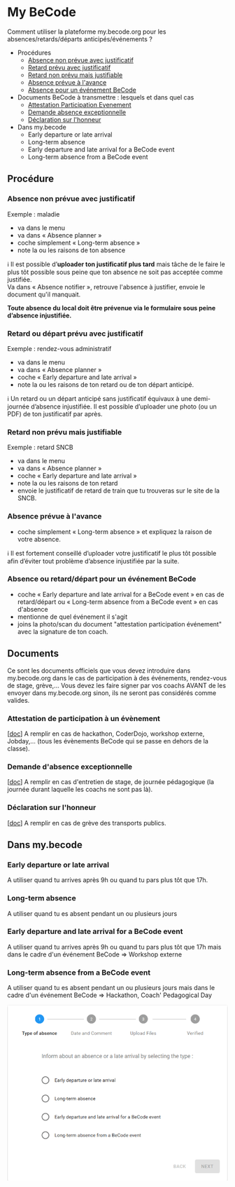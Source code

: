 # My BeCode
Comment utiliser la plateforme my.becode.org pour les absences/retards/départs anticipés/événements ?

- Procédures
    - [Absence non prévue avec justificatif](#absence-non-prévue-avec-justificatif)
    - [Retard prévu avec justificatif](#retard-prévu-avec-justificatif)
    - [Retard non prévu mais justifiable](#retard-non-prévu-mais-justifiable)
    - [Absence prévue à l'avance](#absence-prévue-à-lavance)
    - [Absence pour un événement BeCode](#absence-pour-un-événement-becode)
- Documents BeCode à transmettre : lesquels et dans quel cas
    - [Attestation Participation Evenement](#attestation-de-participation-à-un-évènement)
    - [Demande absence exceptionnelle](#demande-dabsence-exceptionnelle)
    - [Déclaration sur l'honneur](#déclaration-sur-lhonneur)
- Dans my.becode
    - Early departure or late arrival
    - Long-term absence
    - Early departure and late arrival for a BeCode event
    - Long-term absence from a BeCode event
    
## Procédure
### Absence non prévue avec justificatif 
Exemple : maladie
- va dans le menu
- va dans « Absence planner » 
- coche simplement « Long-term absence »
- note la ou les raisons de ton absence

ℹ️ Il est possible d’**uploader ton justificatif plus tard** mais tâche de le faire le plus tôt possible sous peine que ton absence ne soit pas acceptée comme justifiée.    
Va dans « Absence notifier », retrouve l'absence à justifier, envoie le document qu'il manquait.

**Toute absence du local doit être prévenue via le formulaire sous peine d’absence injustifiée.**

### Retard ou départ prévu avec justificatif 
Exemple : rendez-vous administratif
- va dans le menu
- va dans « Absence planner » 
- coche « Early departure and late arrival »
- note la ou les raisons de ton retard ou de ton départ anticipé. 

ℹ️ Un retard ou un départ anticipé sans justificatif équivaux à une demi-journée d’absence injustifiée. Il est possible d’uploader une photo (ou un PDF) de ton justificatif par après.

### Retard non prévu mais justifiable 
Exemple : retard SNCB
- va dans le menu
- va dans « Absence planner » 
- coche « Early departure and late arrival »
- note la ou les raisons de ton retard
- envoie le justificatif de retard de train que tu trouveras sur le site de la SNCB.

### Absence prévue à l'avance
- coche simplement « Long-term absence » et expliquez la raison de votre absence.

ℹ️ Il est fortement conseillé d’uploader votre justificatif le plus tôt possible afin d’éviter tout problème d’absence injustifiée par la suite.

### Absence ou retard/départ pour un événement BeCode
- coche « Early departure and late arrival for a BeCode event » en cas de retard/départ ou « Long-term absence from a BeCode event » en cas d'absence
- mentionne de quel événement il s'agit
- joins la photo/scan du document "attestation participation événement" avec la signature de ton coach.

## Documents
Ce sont les documents officiels que vous devez introduire dans my.becode.org dans le cas de participation à des événements, rendez-vous de stage, grève,... Vous devez les faire signer par vos coachs AVANT de les envoyer dans my.becode.org sinon, ils ne seront pas considérés comme valides.
### Attestation de participation à un évènement 
[[doc](https://drive.google.com/open?id=1eYnm-aO4o7ABMrj3Ra0kzA1eYd_apoEFoFp28AFKCEo)]
A remplir en cas de hackathon, CoderDojo, workshop externe, Jobday,... (tous les évènements BeCode qui se passe en dehors de la classe).
### Demande d'absence exceptionnelle 
[[doc](https://drive.google.com/open?id=10f1aYfy1lbytk8Dg8ll3YZOTvPRg0FpGrbn9FnuQHE8)]
A remplir en cas d'entretien de stage, de journée pédagogique (la journée durant laquelle les coachs ne sont pas là).
### Déclaration sur l'honneur 
[[doc](https://drive.google.com/open?id=0B1mdnkbeKh9FbFVVTTlxRGVlWm5fNDN3U2Y3RXBzYmE1cmhR)]
A remplir en cas de grève des transports publics.

## Dans my.becode
### Early departure or late arrival
A utiliser quand tu arrives après 9h ou quand tu pars plus tôt que 17h.
### Long-term absence
A utiliser quand tu es absent pendant un ou plusieurs jours
### Early departure and late arrival for a BeCode event
A utiliser quand tu arrives après 9h ou quand tu pars plus tôt que 17h mais dans le cadre d'un événement BeCode => Workshop externe
### Long-term absence from a BeCode event
A utiliser quand tu es absent pendant un ou plusieurs jours mais dans le cadre d'un événement BeCode => Hackathon, Coach' Pedagogical Day


![screenshot absence mybecode](img/mybecode.gif)
